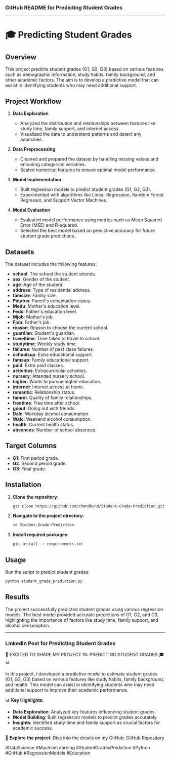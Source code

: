 ### GitHub README for Predicting Student Grades

---

# 🎓 Predicting Student Grades

## Overview

This project predicts student grades (G1, G2, G3) based on various features such as demographic information, study habits, family background, and other academic factors. The aim is to develop a predictive model that can assist in identifying students who may need additional support.

## Project Workflow

1. **Data Exploration**  
   - Analyzed the distribution and relationships between features like study time, family support, and internet access.  
   - Visualized the data to understand patterns and detect any anomalies.  

2. **Data Preprocessing**  
   - Cleaned and prepared the dataset by handling missing values and encoding categorical variables.  
   - Scaled numerical features to ensure optimal model performance.  

3. **Model Implementation**  
   - Built regression models to predict student grades (G1, G2, G3).  
   - Experimented with algorithms like Linear Regression, Random Forest Regressor, and Support Vector Machines.  

4. **Model Evaluation**  
   - Evaluated model performance using metrics such as Mean Squared Error (MSE) and R-squared.  
   - Selected the best model based on predictive accuracy for future student grade predictions.  

## Datasets

The dataset includes the following features:  
- **school**: The school the student attends.  
- **sex**: Gender of the student.  
- **age**: Age of the student.  
- **address**: Type of residential address.  
- **famsize**: Family size.  
- **Pstatus**: Parent's cohabitation status.  
- **Medu**: Mother's education level.  
- **Fedu**: Father's education level.  
- **Mjob**: Mother's job.  
- **Fjob**: Father's job.  
- **reason**: Reason to choose the current school.  
- **guardian**: Student's guardian.  
- **traveltime**: Time taken to travel to school.  
- **studytime**: Weekly study time.  
- **failures**: Number of past class failures.  
- **schoolsup**: Extra educational support.  
- **famsup**: Family educational support.  
- **paid**: Extra paid classes.  
- **activities**: Extracurricular activities.  
- **nursery**: Attended nursery school.  
- **higher**: Wants to pursue higher education.  
- **internet**: Internet access at home.  
- **romantic**: Relationship status.  
- **famrel**: Quality of family relationships.  
- **freetime**: Free time after school.  
- **goout**: Going out with friends.  
- **Dalc**: Workday alcohol consumption.  
- **Walc**: Weekend alcohol consumption.  
- **health**: Current health status.  
- **absences**: Number of school absences.

## Target Columns
- **G1**: First period grade.  
- **G2**: Second period grade.  
- **G3**: Final grade.

## Installation

1. **Clone the repository**:  
   ```bash
   git clone https://github.com/chandkund/Student-Grade-Prediction.git
   ```  
2. **Navigate to the project directory**:  
   ```bash
   cd Student-Grade-Prediction
   ```  
3. **Install required packages**:  
   ```bash
   pip install -r requirements.txt
   ```

## Usage

Run the script to predict student grades:  
```bash
python student_grade_prediction.py
```

## Results

The project successfully predicted student grades using various regression models. The best model provided accurate predictions of G1, G2, and G3, highlighting the importance of factors like study time, family support, and alcohol consumption.

---

### LinkedIn Post for Predicting Student Grades

🚀 EXCITED TO SHARE MY PROJECT 18: PREDICTING STUDENT GRADES 🎓📊

In this project, I developed a predictive model to estimate student grades (G1, G2, G3) based on various features like study habits, family background, and health. This model can assist in identifying students who may need additional support to improve their academic performance.

📊 **Key Highlights**:  
- **Data Exploration**: Analyzed key features influencing student grades.  
- **Model Building**: Built regression models to predict grades accurately.  
- **Insights**: Identified study time and family support as crucial factors for academic success.

🔗 **Explore the project**: Dive into the details on my GitHub: [GitHub Repository](https://lnkd.in/gGCNevzR)  

#DataScience #MachineLearning #StudentGradesPrediction #Python #GitHub #RegressionModels #Education

